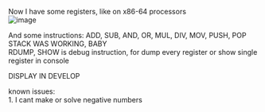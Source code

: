 Now I have some registers, like on x86-64 processors<br>
![image](https://github.com/user-attachments/assets/02d52dcc-6fc9-4397-929e-83195fafa6ee)
<br>

And some instructions:
ADD, SUB, AND, OR, MUL, DIV, MOV, PUSH, POP  <br>
STACK WAS WORKING, BABY                      <br>
RDUMP, SHOW is debug instruction, 
for dump every register or
show single register in console              <br>

DISPLAY IN DEVELOP                           <br>  

known issues:                                <br>
    1. I cant make or solve negative numbers <br>